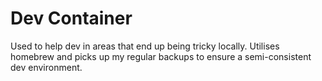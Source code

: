 # Dev Container

Used to help dev in areas that end up being tricky locally. Utilises homebrew and picks up my regular backups to ensure a semi-consistent dev environment.
